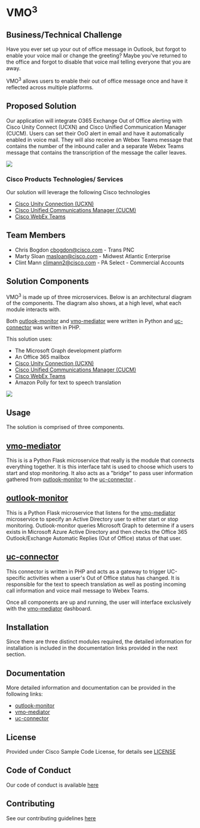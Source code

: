 # VMO<sup>3

## Business/Technical Challenge
Have you ever set up your out of office message in Outlook, but forgot to enable your voice mail or change the greeting? 
Maybe you've returned to the office and forgot to disable that voice mail telling everyone that you are away.

VMO<sup>3</sup> allows users to enable their out of office message once and have it reflected across multiple platforms. 

## Proposed Solution

Our application will integrate O365 Exchange Out of Office alerting with Cisco Unity Connect (UCXN) and 
Cisco Unified Communication Manager (CUCM). Users can set their OoO alert in email and have it automatically enabled in 
voice mail. They will also receive an Webex Teams message that contains the number of the inbound caller and a separate 
Webex Teams message that contains the transcription of the message the caller leaves. 

<img src= "https://github.com/clintmann/vmo3/blob/master/images/vmo3_concept_image.gif" />


### Cisco Products Technologies/ Services

Our solution will leverage the following Cisco technologies

* [Cisco Unity Connection (UCXN)](https://www.cisco.com/c/en/us/products/unified-communications/unity-connection/index.html)
* [Cisco Unified Communications Manager (CUCM)](https://www.cisco.com/c/en/us/products/unified-communications/unified-communications-manager-callmanager/index.html)
* [Cisco WebEx Teams](https://www.webex.com/products/teams/index.html)

## Team Members

* Chris Bogdon <cbogdon@cisco.com> - Trans PNC
* Marty Sloan <masloan@cisco.com> - Midwest Atlantic Enterprise
* Clint Mann <climann2@cisco.com> - PA Select - Commercial Accounts


## Solution Components

VMO<sup>3</sup> is made up of three microservices. Below is an architectural diagram of the components. The diagram also 
shows, at a high level, what each module interacts with. 

Both <a href="https://github.com/clintmann/vmo3/tree/master/outlook-monitor#vmo3-outlook-monitor">outlook-monitor</a> 
and <a href="https://github.com/clintmann/vmo3/tree/master/vmo-mediator#vmo3---vmo-mediator">vmo-mediator</a> 
were written in Python and 
<a href="https://github.com/sloan58/vmo3-uc/tree/f3960683fe10bcfa4c5f0d814df3a197f397191a#vmo3-uc-connector">uc-connector</a>
was written in PHP. 

This solution uses:
* The Microsoft Graph development platform
* An Office 365 mailbox
* [Cisco Unity Connection (UCXN)](https://www.cisco.com/c/en/us/products/unified-communications/unity-connection/index.html)
* [Cisco Unified Communications Manager (CUCM)](https://www.cisco.com/c/en/us/products/unified-communications/unified-communications-manager-callmanager/index.html)
* [Cisco WebEx Teams](https://www.webex.com/products/teams/index.html)
* Amazon Polly for text to speech translation
 
<img src= "https://github.com/clintmann/vmo3/blob/master/images/vmo3_architecture.gif" />


## Usage

The solution is comprised of three components.

## <a href="https://github.com/clintmann/vmo3/tree/master/vmo-mediator#vmo3---vmo-mediator">vmo-mediator</a> 
This is is a Python Flask microservice that really is the module that connects everything together. 
It is this interface taht is used to choose which users to 
start and stop monitoring. It also acts as a "bridge" to pass user information gathered from 
<a href="https://github.com/clintmann/vmo3/tree/master/outlook-monitor#vmo3-outlook-monitor">outlook-monitor</a> to the
<a href="https://github.com/sloan58/vmo3-uc/tree/f3960683fe10bcfa4c5f0d814df3a197f397191a#vmo3-uc-connector">uc-connector</a>
. 

## <a href="https://github.com/clintmann/vmo3/tree/master/outlook-monitor#vmo3-outlook-monitor">outlook-monitor</a> 
This is a Python Flask microservice that listens for 
the <a href="https://github.com/clintmann/vmo3/tree/master/vmo-mediator#vmo3---vmo-mediator">vmo-mediator</a> 
microservice to specify an Active Directory user to either start or stop monitoring. Outlook-monitor 
queries Microsoft Graph to determine if a users exists in Microsoft Azure Active Directory and then checks the 
Office 365 Outlook/Exchange Automatic Replies (Out of Office) status of that user. 

## <a href="https://github.com/sloan58/vmo3-uc/tree/f3960683fe10bcfa4c5f0d814df3a197f397191a#vmo3-uc-connector">uc-connector</a>
This connector is written in PHP and acts as a gateway to trigger UC-specific activities when a user's Out of Office 
status has changed. It is responsible for the text to speech translation as well as posting incoming call information and
voice mail message to Webex Teams. 

Once all components are up and running, the user will interface exclusively with the 
<a href="https://github.com/clintmann/vmo3/tree/master/vmo-mediator#vmo3---vmo-mediator">vmo-mediator</a> dashboard.

## Installation

Since there are three distinct modules required, the detailed information for installation is included in the 
documentation links provided in the next section.


## Documentation

More detailed information and documentation can be provided in the following links:

* [outlook-monitor](outlook-monitor/README.md)
* [vmo-mediator](vmo-mediator/README.md)
* [uc-connector](https://github.com/sloan58/vmo3-uc/blob/master/README.md)


## License

Provided under Cisco Sample Code License, for details see [LICENSE](./LICENSE.md)

## Code of Conduct

Our code of conduct is available [here](./CODE_OF_CONDUCT.md)

## Contributing

See our contributing guidelines [here](./CONTRIBUTING.md)
